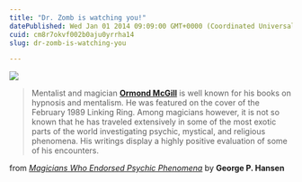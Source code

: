 ```yaml
---
title: "Dr. Zomb is watching you!"
datePublished: Wed Jan 01 2014 09:09:00 GMT+0000 (Coordinated Universal Time)
cuid: cm8r7okvf002b0aju0yrrha14
slug: dr-zomb-is-watching-you

---
```



[![](https://cdn.hashnode.com/res/hashnode/image/upload/v1743071358148/a50666ad-5861-4a2e-a978-4a9bc1cd41ad.jpeg)](http://www.flickr.com/photos/nutflsh/7417250288/)

> Mentalist and magician [**Ormond McGill**](http://en.wikipedia.org/wiki/Ormond_McGill) is well known for his books on hypnosis and mentalism. He was featured on the cover of the February 1989 Linking Ring. Among magicians however, it is not so known that he has traveled extensively in some of the most exotic parts of the world investigating psychic, mystical, and religious phenomena. His writings display a highly positive evaluation of some of his encounters.

from [_Magicians Who Endorsed Psychic Phenomena_](http://www.tricksterbook.com/ArticlesOnline/MagWhoEndors.htm) by **George P. Hansen**